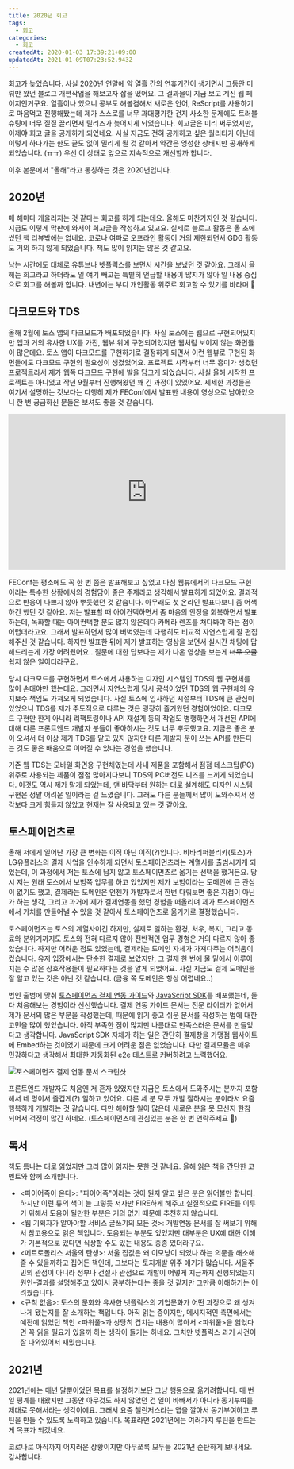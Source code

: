 ```yaml
---
title: 2020년 회고
tags:
  - 회고
categories:
  - 회고
createdAt: 2020-01-03 17:39:21+09:00
updatedAt: 2021-01-09T07:23:52.943Z
---
```


회고가 늦었습니다. 사실 2020년 연말에 약 열흘 간의 연휴기간이 생기면서 그동안 미뤄만 왔던 블로그 개편작업을 해보고자 삽을 떴어요. 그 결과물이 지금 보고 계신 웹 페이지인거구요. 열흘이나 있으니 공부도 해볼겸해서 새로운 언어, ReScript를 사용하기로 마음먹고 진행해봤는데 제가 스스로를 너무 과대평가한 건지 사소한 문제에도 트러블슈팅에 너무 질질 끌리면서 릴리즈가 늦어지게 되었습니다. 회고글은 미리 써두었지만, 이제야 회고 글을 공개하게 되었네요. 사실 지금도 전혀 공개하고 싶은 퀄리티가 아닌데 이렇게 하다가는 한도 끝도 없이 밀리게 될 것 같아서 약간은 엉성한 상태지만 공개하게 되었습니다. (ㅠㅠ) 우선 이 상태로 앞으로 지속적으로 개선할까 합니다.

이후 본문에서 "올해"라고 통칭하는 것은 2020년입니다.

## 2020년

매 해마다 게을러지는 것 같다는 회고를 하게 되는데요. 올해도 마찬가지인 것 같습니다. 지금도 이렇게 막판에 와서야 회고글을 작성하고 있고요. 실제로 블로그 활동은 올 초에 썼던 책 리뷰밖에는 없네요. 코로나 여파로 오프라인 활동이 거의 제한되면서 GDG 활동도 거의 하지 않게 되었습니다. 책도 많이 읽지는 않은 것 같고요.

남는 시간에도 대체로 유튜브나 넷플릭스를 보면서 시간을 보냈던 것 같아요. 그래서 올해는 회고라고 하더라도 일 얘기 빼고는 특별히 언급할 내용이 많지가 않아 일 내용 중심으로 회고를 해볼까 합니다. 내년에는 부디 개인활동 위주로 회고할 수 있기를 바라며 🙏

## 다크모드와 TDS

올해 2월에 토스 앱의 다크모드가 배포되었습니다. 사실 토스에는 웹으로 구현되어있지만 앱과 거의 유사한 UX를 가진, 웹뷰 위에 구현되어있지만 웹처럼 보이지 않는 화면들이 많은데요. 토스 앱이 다크모드를 구현하기로 결정하게 되면서 이런 웹뷰로 구현된 화면들에도 다크모드 구현의 필요성이 생겼었어요. 프로젝트 시작부터 너무 흥미가 생겼던 프로젝트라서 제가 웹쪽 다크모드 구현에 발을 담그게 되었습니다. 사실 올해 시작한 프로젝트는 아니었고 작년 9월부터 진행해왔던 꽤 긴 과정이 있었어요. 세세한 과정들은 여기서 설명하는 것보다는 다행히 제가 FEConf에서 발표한 내용이 영상으로 남아있으니 한 번 궁금하신 분들은 보셔도 좋을 것 같습니다.

<iframe width="560" height="315" src="https://www.youtube.com/embed/ElsZ-v4Ow08" frameborder="0" allow="accelerometer; autoplay; clipboard-write; encrypted-media; gyroscope; picture-in-picture" allowfullscreen></iframe>

FEConf는 평소에도 꼭 한 번 쯤은 발표해보고 싶었고 마침 웹뷰에서의 다크모드 구현이라는 특수한 상황에서의 경험담이 좋은 주제라고 생각해서 발표하게 되었어요. 결과적으로 반응이 나쁘지 않아 뿌듯했던 것 같습니다. 아무래도 첫 온라인 발표다보니 좀 어색하긴 했던 것 같아요. 저는 발표할 때 아이컨택하면서 좀 마음의 안정을 회복하면서 발표하는데, 녹화할 때는 아이컨택할 분도 많지 않은데다 카메라 렌즈를 쳐다봐야 하는 점이 어렵더라고요. 그래서 발표하면서 많이 버벅였는데 다행히도 비교적 자연스럽게 잘 편집해주신 것 같습니다. 하지만 발표한 뒤에 제가 발표하는 영상을 보면서 실시간 채팅에 답해드리는게 가장 어려웠어요.. 질문에 대한 답보다는 제가 나온 영상을 보는게 ~~너무 오글~~ 쉽지 않은 일이더라구요.

당시 다크모드를 구현하면서 토스에서 사용하는 디자인 시스템인 TDS의 웹 구현체를 많이 손대야만 했는데요. 그러면서 자연스럽게 당시 공석이었던 TDS의 웹 구현체의 유지보수 책임도 가져오게 되었습니다. 사실 토스에 입사하던 시절부터 TDS에 큰 관심이 있었으니 TDS를 제가 주도적으로 다루는 것은 굉장히 즐거웠던 경험이었어요. 다크모드 구현만 한게 아니라 리팩토링이나 API 재설계 등의 작업도 병행하면서 개선된 API에 대해 다른 프론트엔드 개발자 분들이 좋아하시는 것도 너무 뿌듯했고요. 지금은 좋은 분이 오셔서 더 이상 제가 TDS를 맡고 있지 않지만 다른 개발자 분이 쓰는 API를 만든다는 것도 좋은 배움으로 이어질 수 있다는 경험을 했습니다.

기존 웹 TDS는 모바일 화면용 구현체였는데 사내 제품을 포함해서 점점 데스크탑(PC) 위주로 사용되는 제품이 점점 많아지다보니 TDS의 PC버전도 니즈를 느끼게 되었습니다. 이것도 역시 제가 맡게 되었는데, 맨 바닥부터 원하는 대로 설계해도 디자인 시스템 구현은 정말 어려운 일이라는 걸 느꼈습니다. 그래도 다른 분들께서 많이 도와주셔서 생각보다 크게 힘들지 않았고 현재는 잘 사용되고 있는 것 같아요.

## 토스페이먼츠로

올해 저에게 일어난 가장 큰 변화는 이직 아닌 이직(?)입니다. 비바리퍼블리카(토스)가 LG유플러스의 결제 사업을 인수하게 되면서 토스페이먼츠라는 계열사를 출범시키게 되었는데, 이 과정에서 저는 토스에 남지 않고 토스페이먼츠로 옮기는 선택을 했거든요. 당시 저는 원래 토스에서 보험쪽 업무를 하고 있었지만 제가 보험이라는 도메인에 큰 관심이 없기도 했고, 결제라는 도메인은 언젠가 개발자로서 한번 다뤄보면 좋은 지점이 아닌가 하는 생각, 그리고 과거에 제가 결제연동을 했던 경험을 떠올리며 제가 토스페이먼츠에서 가치를 만들어낼 수 있을 것 같아서 토스페이먼츠로 옮기기로 결정했습니다.

토스페이먼츠는 토스의 계열사이긴 하지만, 실제로 일하는 환경, 처우, 복지, 그리고 동료와 분위기까지도 토스와 전혀 다르지 않아 전반적인 업무 경험은 거의 다르지 않아 좋았습니다. 하지만 어려운 점도 있었는데, 결제라는 도메인 자체가 가져다주는 어려움이 컸습니다. 유저 입장에서는 단순한 결제로 보았지만, 그 결제 한 번에 물 밑에서 이루어지는 수 많은 상호작용들이 필요하다는 것을 알게 되었어요. 사실 지금도 결제 도메인을 잘 알고 있는 것은 아닌 것 같습니다. (금융 쪽 도메인은 항상 어렵네요..)

법인 출범에 맞춰 [토스페이먼츠 결제 연동 가이드](https://docs.tosspayments.com/)와 [JavaScript SDK](https://www.npmjs.com/package/@tosspayments/sdk)를 배포했는데, 둘다 처음해보는 경험이라 신선했습니다. 결제 연동 가이드 문서는 전문 라이터가 없어서 제가 문서의 많은 부분을 작성했는데, 때문에 읽기 좋고 쉬운 문서를 작성하는 법에 대한 고민을 많이 했었습니다. 아직 부족한 점이 많지만 나름대로 만족스러운 문서를 만들었다고 생각합니다. JavaScript SDK 자체가 하는 일은 간단히 결제창을 가맹점 웹사이트에 Embed하는 것이었기 때문에 크게 어려운 점은 없었습니다. 다만 결제모듈은 매우 민감하다고 생각해서 최대한 자동화된 e2e 테스트로 커버하려고 노력했어요.

<img src="./토스페이먼츠-결제-연동-문서.png" alt="토스페이먼츠 결제 연동 문서 스크린샷" />

프론트엔드 개발자도 처음엔 저 혼자 있었지만 지금은 토스에서 도와주시는 분까지 포함해서 네 명이서 즐겁게(?) 일하고 있어요. 다른 세 분 모두 개발 잘하시는 분이라서 요즘 행복하게 개발하는 것 같습니다. 다만 해야할 일이 많은데 새로운 분을 못 모신지 한참 되어서 걱정이 많긴 하네요. (토스페이먼츠에 관심있는 분은 한 번 연락주세요 🥺)

## 독서

책도 틈나는 대로 읽었지만 그리 많이 읽지는 못한 것 같네요. 올해 읽은 책을 간단한 코멘트와 함께 소개합니다.

- <파이어족이 온다>: "파이어족"이라는 것이 뭔지 알고 싶은 분은 읽어볼만 합니다. 하지만 이런 류의 책이 늘 그렇듯 저자만 FIRE하게 해주고 실질적으로 FIRE를 이루기 위해서 도움이 될만한 부분은 거의 없기 때문에 추천하지 않습니다.
- <웹 기획자가 알아야할 서비스 글쓰기의 모든 것>: 개발연동 문서를 잘 써보기 위해서 참고용으로 읽은 책입니다. 도움되는 부분도 있었지만 대부분은 UX에 대한 이해가 기본적으로 있다면 식상할 수도 있는 내용도 종종 있더라구요.
- <메트로폴리스 서울의 탄생>: 서울 집값은 왜 이모냥이 되었나 하는 의문을 해소해줄 수 있을까하고 집어든 책인데, 그보다는 토지개발 위주 얘기가 많습니다. 서울주민의 관점이 아니라 정부나 건설사 관점으로 개발이 어떻게 지금까지 진행되었는지 원인-결과를 설명해주고 있어서 공부하는데는 좋을 것 같지만 그만큼 이해하기는 어려웠습니다.
- <규칙 없음>: 토스의 문화와 유사한 넷플릭스의 기업문화가 어떤 과정으로 왜 생겨나게 됐는지를 잘 소개하는 책입니다. 아직 읽는 중이지만, 메시지적인 측면에서는 예전에 읽었던 책인 <파워풀>과 상당히 겹치는 내용이 많아서 <파워풀>을 읽었다면 꼭 읽을 필요가 있을까 하는 생각이 들기는 하네요. 그치만 넷플릭스 과거 사건이 잘 나와있어서 재밌습니다.

## 2021년

2021년에는 매년 말뿐이었던 목표를 설정하기보단 그냥 행동으로 옮기려합니다. 매 번 일 핑계를 대왔지만 그동안 아무것도 하지 않았던 건 일이 바빠서가 아니라 동기부여를 제대로 못해서라는 생각이에요. 그래서 요즘 챌린저스라는 앱을 깔아서 동기부여하고 루틴을 만들 수 있도록 노력하고 있습니다. 목표라면 2021년에는 여러가지 루틴을 만드는 게 목표가 되겠네요.

코로나로 아직까지 어지러운 상황이지만 아무쪼록 모두들 2021년 순탄하게 보내세요. 감사합니다.
